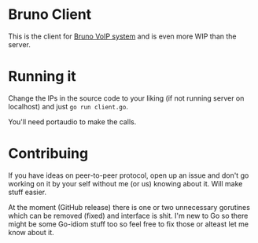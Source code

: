 Bruno Client
============

This is the client for [Bruno VoIP system](https://github.com/vhakulinen/bruno-server) and is even more WIP than the server.


Running it
==========

Change the IPs in the source code to your liking (if not running server on localhost) and just `go run client.go`.

You'll need portaudio to make the calls.


Contribuing
===========

If you have ideas on peer-to-peer protocol, open up an issue and don't go working on it by your self without me (or us) knowing about it. Will make stuff easier.

At the moment (GitHub release) there is one or two unnecessary gorutines which can be removed (fixed) and interface is
shit. I'm new to Go so there might be some Go-idiom stuff too so feel free to fix those or alteast let me know about it.
